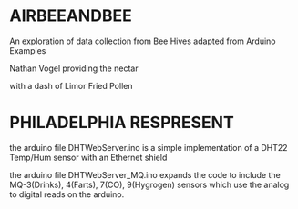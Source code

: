 AIRBEEANDBEE
============

An exploration of data collection from Bee Hives adapted from Arduino Examples 

Nathan Vogel providing the nectar 

with a dash of Limor Fried Pollen 

PHILADELPHIA RESPRESENT
=============

the arduino file DHTWebServer.ino is a simple implementation of a DHT22 Temp/Hum sensor with an Ethernet shield

the arduino file DHTWebServer_MQ.ino expands the code to include the MQ-3(Drinks), 4(Farts), 7(CO), 9(Hygrogen)
 sensors which use the analog to digital reads 
on the arduino.
